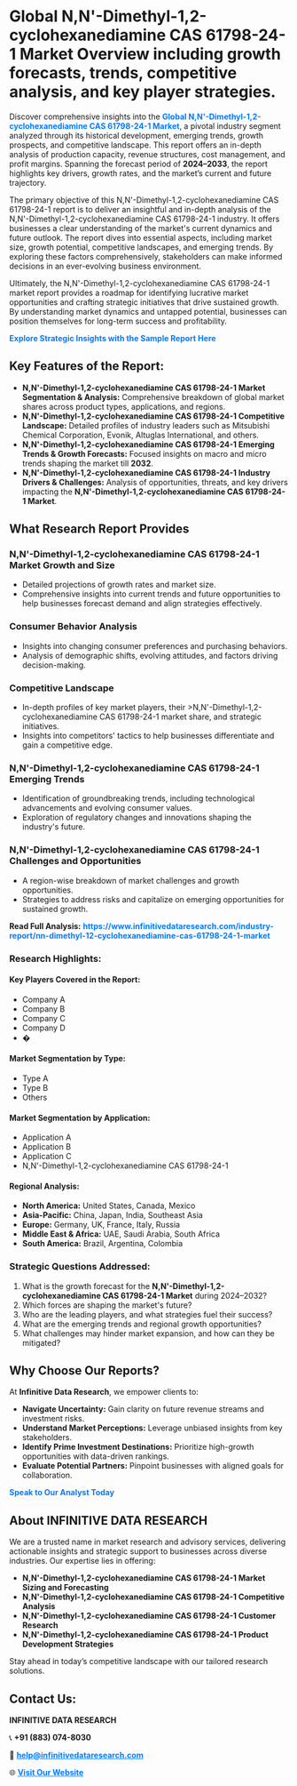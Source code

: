 <h1>Global N,N'-Dimethyl-1,2-cyclohexanediamine CAS 61798-24-1 Market Overview including growth forecasts, trends, competitive analysis, and key player strategies.</h1>
<p>
Discover comprehensive insights into the 
<a href="https://www.infinitivedataresearch.com/industry-report/nn-dimethyl-12-cyclohexanediamine-cas-61798-24-1-market" rel="dofollow" style="color: #007BFF; text-decoration: none;"><strong>Global N,N'-Dimethyl-1,2-cyclohexanediamine CAS 61798-24-1 Market</strong></a>, a pivotal industry segment analyzed through its historical development, emerging trends, growth prospects, and competitive landscape. This report offers an in-depth analysis of production capacity, revenue structures, cost management, and profit margins. Spanning the forecast period of <strong>2024–2033</strong>, the report highlights key drivers, growth rates, and the market’s current and future trajectory.
</p>
<p>
The primary objective of this N,N'-Dimethyl-1,2-cyclohexanediamine CAS 61798-24-1 report is to deliver an insightful and in-depth analysis of the N,N'-Dimethyl-1,2-cyclohexanediamine CAS 61798-24-1 industry. It offers businesses a clear understanding of the market's current dynamics and future outlook. The report dives into essential aspects, including market size, growth potential, competitive landscapes, and emerging trends. By exploring these factors comprehensively, stakeholders can make informed decisions in an ever-evolving business environment.
</p>
<p>
Ultimately, the N,N'-Dimethyl-1,2-cyclohexanediamine CAS 61798-24-1 market report provides a roadmap for identifying lucrative market opportunities and crafting strategic initiatives that drive sustained growth. By understanding market dynamics and untapped potential, businesses can position themselves for long-term success and profitability.
</p>
<p>
<a href="https://www.infinitivedataresearch.com/request-sample/reportId=102852" style="color: #007BFF; text-decoration: none;"><strong>Explore Strategic Insights with the Sample Report Here</strong></a>
</p>

<h2>Key Features of the Report:</h2>
<ul>
<li><strong>N,N'-Dimethyl-1,2-cyclohexanediamine CAS 61798-24-1 Market Segmentation & Analysis:</strong> Comprehensive breakdown of global market shares across product types, applications, and regions.</li>
<li><strong>N,N'-Dimethyl-1,2-cyclohexanediamine CAS 61798-24-1 Competitive Landscape:</strong> Detailed profiles of industry leaders such as Mitsubishi Chemical Corporation, Evonik, Altuglas International, and others.</li>
<li><strong>N,N'-Dimethyl-1,2-cyclohexanediamine CAS 61798-24-1 Emerging Trends & Growth Forecasts:</strong> Focused insights on macro and micro trends shaping the market till <strong>2032</strong>.</li>
<li><strong>N,N'-Dimethyl-1,2-cyclohexanediamine CAS 61798-24-1 Industry Drivers & Challenges:</strong> Analysis of opportunities, threats, and key drivers impacting the <strong>N,N'-Dimethyl-1,2-cyclohexanediamine CAS 61798-24-1 Market</strong>.</li>
</ul>

<h2>What Research Report Provides</h2>
<h3>N,N'-Dimethyl-1,2-cyclohexanediamine CAS 61798-24-1 Market Growth and Size</h3>
<ul>
<li>Detailed projections of growth rates and market size.</li>
<li>Comprehensive insights into current trends and future opportunities to help businesses forecast demand and align strategies effectively.</li>
</ul>

<h3>Consumer Behavior Analysis</h3>
<ul>
<li>Insights into changing consumer preferences and purchasing behaviors.</li>
<li>Analysis of demographic shifts, evolving attitudes, and factors driving decision-making.</li>
</ul>

<h3>Competitive Landscape</h3>
<ul>
<li>In-depth profiles of key market players, their >N,N'-Dimethyl-1,2-cyclohexanediamine CAS 61798-24-1 market share, and strategic initiatives.</li>
<li>Insights into competitors' tactics to help businesses differentiate and gain a competitive edge.</li>
</ul>

<h3>N,N'-Dimethyl-1,2-cyclohexanediamine CAS 61798-24-1 Emerging Trends</h3>
<ul>
<li>Identification of groundbreaking trends, including technological advancements and evolving consumer values.</li>
<li>Exploration of regulatory changes and innovations shaping the industry's future.</li>
</ul>

<h3>N,N'-Dimethyl-1,2-cyclohexanediamine CAS 61798-24-1 Challenges and Opportunities</h3>
<ul>
<li>A region-wise breakdown of market challenges and growth opportunities.</li>
<li>Strategies to address risks and capitalize on emerging opportunities for sustained growth.</li>
</ul>
<p><strong>Read Full Analysis:</strong> <a href="https://www.infinitivedataresearch.com/industry-report/nn-dimethyl-12-cyclohexanediamine-cas-61798-24-1-market" rel="dofollow" style="color: #007BFF; text-decoration: none;"><strong>https://www.infinitivedataresearch.com/industry-report/nn-dimethyl-12-cyclohexanediamine-cas-61798-24-1-market</strong></a></p>
<h3>Research Highlights:</h3>
<h4>Key Players Covered in the Report:</h4>
<ul><li>Company A</li><li>Company B</li><li>Company C</li><li>Company D</li><li>�</li></ul>
<h4>Market Segmentation by Type:</h4>
<ul><li>Type A</li><li>Type B</li><li>Others</li></ul>
<h4>Market Segmentation by Application:</h4>
<ul><li>Application A</li><li>Application B</li><li>Application C</li><li>N,N&#039;-Dimethyl-1,2-cyclohexanediamine CAS 61798-24-1</li></ul>

<h4>Regional Analysis:</h4>
<ul>
<li><strong>North America:</strong> United States, Canada, Mexico</li>
<li><strong>Asia-Pacific:</strong> China, Japan, India, Southeast Asia</li>
<li><strong>Europe:</strong> Germany, UK, France, Italy, Russia</li>
<li><strong>Middle East & Africa:</strong> UAE, Saudi Arabia, South Africa</li>
<li><strong>South America:</strong> Brazil, Argentina, Colombia</li>
</ul>

<h3>Strategic Questions Addressed:</h3>
<ol>
<li>What is the growth forecast for the <strong>N,N'-Dimethyl-1,2-cyclohexanediamine CAS 61798-24-1 Market</strong> during 2024–2032?</li>
<li>Which forces are shaping the market's future?</li>
<li>Who are the leading players, and what strategies fuel their success?</li>
<li>What are the emerging trends and regional growth opportunities?</li>
<li>What challenges may hinder market expansion, and how can they be mitigated?</li>
</ol>

<h2>Why Choose Our Reports?</h2>
<p>At <strong>Infinitive Data Research</strong>, we empower clients to:</p>
<ul>
<li><strong>Navigate Uncertainty:</strong> Gain clarity on future revenue streams and investment risks.</li>
<li><strong>Understand Market Perceptions:</strong> Leverage unbiased insights from key stakeholders.</li>
<li><strong>Identify Prime Investment Destinations:</strong> Prioritize high-growth opportunities with data-driven rankings.</li>
<li><strong>Evaluate Potential Partners:</strong> Pinpoint businesses with aligned goals for collaboration.</li>
</ul>
<p><a href="https://www.infinitivedataresearch.com/industry-report/nn-dimethyl-12-cyclohexanediamine-cas-61798-24-1-market" rel="dofollow" style="color: #007BFF; text-decoration: none;"><strong>Speak to Our Analyst Today</strong></a></p>

<h2>About INFINITIVE DATA RESEARCH</h2>
<p>We are a trusted name in market research and advisory services, delivering actionable insights and strategic support to businesses across diverse industries. Our expertise lies in offering:</p>
<ul>
<li><strong>N,N'-Dimethyl-1,2-cyclohexanediamine CAS 61798-24-1 Market Sizing and Forecasting</strong></li>
<li><strong>N,N'-Dimethyl-1,2-cyclohexanediamine CAS 61798-24-1 Competitive Analysis</strong></li>
<li><strong>N,N'-Dimethyl-1,2-cyclohexanediamine CAS 61798-24-1 Customer Research</strong></li>
<li><strong>N,N'-Dimethyl-1,2-cyclohexanediamine CAS 61798-24-1 Product Development Strategies</strong></li>
</ul>
<p>Stay ahead in today’s competitive landscape with our tailored research solutions.</p>

<h2>Contact Us:</h2>
<p><strong>INFINITIVE DATA RESEARCH</strong></p>
<p>📞 <strong>+91 (883) 074-8030</strong></p>
<p>📧 <strong><a href="mailto:help@infinitivedataresearch.com" style="color: #007BFF;">help@infinitivedataresearch.com</a></strong></p>
<p>🌐 <strong><a href="https://www.infinitivedataresearch.com" rel="dofollow" style="color: #007BFF;">Visit Our Website</a></strong></p>